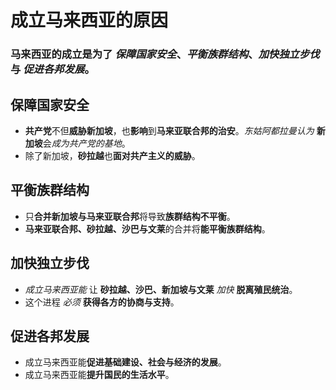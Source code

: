 # 成立马来西亚的原因
### 马来西亚的成立是为了 *保障国家安全*、*平衡族群结构*、*加快独立步伐* 与 *促进各邦发展*。

## 保障国家安全
- **共产党**不但**威胁新加坡**，也**影响**到**马来亚联合邦的治安**。*东姑阿都拉曼认为* **新加坡**会*成为共产党的基地*。
- 除了新加坡，**砂拉越**也**面对共产主义的威胁**。

## 平衡族群结构
- 只**合并新加坡与马来亚联合邦**将导致**族群结构不平衡**。
- **马来亚联合邦、砂拉越、沙巴与文莱**的合并将**能平衡族群结构**。

## 加快独立步伐
- *成立马来西亚能* 让 **砂拉越、沙巴、新加坡与文莱** *加快* **脱离殖民统治**。
- 这个进程 *必须* **获得各方的协商与支持**。

## 促进各邦发展
- 成立马来西亚能**促进基础建设、社会与经济的发展**。
- 成立马来西亚能**提升国民的生活水平**。